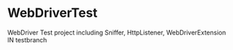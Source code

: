 WebDriverTest
=============

WebDriver Test project
including Sniffer, HttpListener, WebDriverExtension
IN testbranch
